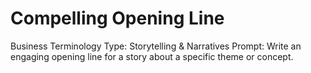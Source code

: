 # Compelling Opening Line

Business Terminology Type: Storytelling & Narratives
Prompt: Write an engaging opening line for a story about a specific theme or concept.